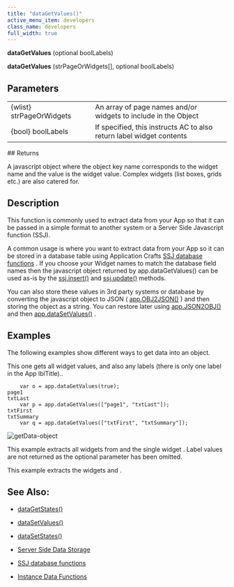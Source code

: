 ```yaml
---
title: "dataGetValues()"
active_menu_item: developers
class_name: developers
full_width: true
---
```



**dataGetValues** (optional boolLabels)

**dataGetValues** (strPageOrWidgets[], optional boolLabels)

## Parameters

<table>
<tr>
<td width="186">
{wlist} strPageOrWidgets

</td>
<td width="16">
</td>
<td width="678">
An array of page names and/or widgets to include in the Object

</td>
</tr>
<tr>
<td width="186">
{bool} boolLabels

</td>
<td width="16">
</td>
<td width="678">
If specified, this instructs AC to also return label widget contents

</td>
</tr>
</table>
## Returns

A javascript object where the object key name corresponds to the widget name and the value is the widget value. Complex widgets (list boxes, grids etc.) are also catered for.

## Description

This function is commonly used to extract data from your App so that it can be passed in a simple format to another system or a Server Side Javascript function (SSJ).

A common usage is where you want to extract data from your App so it can be stored in a database table using Application Crafts [SSJ database functions](../../../data-storage/server-side-data-storage/) . If you choose your Widget names to match the database field names then the javascript object returned by app.dataGetValues() can be used as-is by the [ssj.insert()](../../server-side-api/ssj-object/database/insert) and [ssj.update()](../../server-side-api/ssj-object/database/update) methods.

You can also store these values in 3rd party systems or database by converting the javascript object to JSON ( [app.OBJ2JSON()](../conversion-functions/json2text) ) and then storing the object as a string. You can restore later using [app.JSON2OBJ()](../conversion-functions/text2json) and then [app.dataSetValues()](datasetvalues.htm) .

## Examples

The following examples show different ways to get data into an object.

This one gets all widget values, and also any labels (there is only one label in the App lblTitle)..

        var o = app.dataGetValues(true);
    page1
    txtLast
        var p = app.dataGetValues(["page1", "txtLast"]);
    txtFirst
    txtSummary
        var q = app.dataGetValues(["txtFirst", "txtSummary"]);
   

![getData-object](/img/docs/getdata-object.png)

This example extracts all widgets from and the single widget . Label values are not returned as the optional parameter has been omitted.

This example extracts the widgets and .

## See Also:

 - [dataGetStates()](datagetstates.htm)

 - [dataSetValues()](datasetvalues.htm)

 - [dataSetStates()](datasetstates.htm)

 - [Server Side Data Storage](../../../data-storage/server-side-data-storage/)

 - [SSJ database functions](../../../data-storage/server-side-data-storage/)

 - [Instance Data Functions](../instance-data-functions/)

